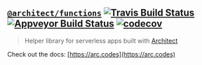 ## [`@architect/functions`][npm] [![Travis Build Status](https://travis-ci.com/architect/functions.svg?branch=master)](https://travis-ci.com/architect/functions) [![Appveyor Build Status](https://ci.appveyor.com/api/projects/status/k1ct9sv8xv9pbgg2/branch/master?svg=true)](https://ci.appveyor.com/project/ArchitectCI/functions/branch/master) [![codecov](https://codecov.io/gh/architect/functions/branch/master/graph/badge.svg)](https://codecov.io/gh/architect/functions)

> Helper library for serverless apps built with [Architect](https://www.npmjs.com/package/@architect/architect)

Check out the docs: [https://arc.codes](https://arc.codes)

[npm]: https://www.npmjs.com/package/@architect/functions
